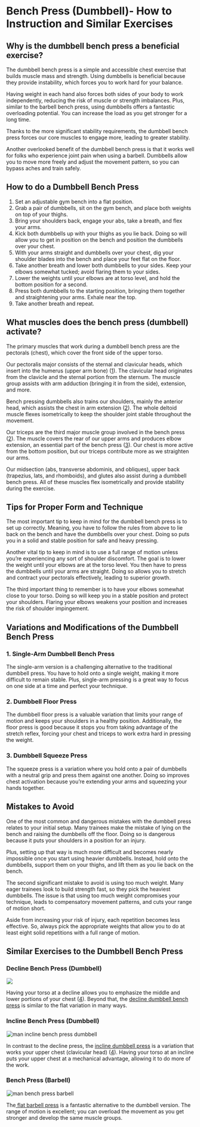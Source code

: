 # Bench Press (Dumbbell)- How to Instruction and Similar Exercises

## Why is the dumbbell bench press a beneficial exercise?

The dumbbell bench press is a simple and accessible chest exercise that builds muscle mass and strength. Using dumbbells is beneficial because they provide instability, which forces you to work hard for your balance. 

Having weight in each hand also forces both sides of your body to work independently, reducing the risk of muscle or strength imbalances. Plus, similar to the barbell bench press, using dumbbells offers a fantastic overloading potential. You can increase the load as you get stronger for a long time.

Thanks to the more significant stability requirements, the dumbbell bench press forces our core muscles to engage more, leading to greater stability.

Another overlooked benefit of the dumbbell bench press is that it works well for folks who experience joint pain when using a barbell. Dumbbells allow you to move more freely and adjust the movement pattern, so you can bypass aches and train safely.

## How to do a Dumbbell Bench Press 

  1. Set an adjustable gym bench into a flat position.
  2. Grab a pair of dumbbells, sit on the gym bench, and place both weights on top of your thighs.
  3. Bring your shoulders back, engage your abs, take a breath, and flex your arms.
  4. Kick both dumbbells up with your thighs as you lie back. Doing so will allow you to get in position on the bench and position the dumbbells over your chest. 
  5. With your arms straight and dumbbells over your chest, dig your shoulder blades into the bench and place your feet flat on the floor. 
  6. Take another breath and lower both dumbbells to your sides. Keep your elbows somewhat tucked; avoid flaring them to your sides.
  7. Lower the weights until your elbows are at torso level, and hold the bottom position for a second.
  8. Press both dumbbells to the starting position, bringing them together and straightening your arms. Exhale near the top.
  9. Take another breath and repeat.

## What muscles does the bench press (dumbbell) activate?

The primary muscles that work during a dumbbell bench press are the pectorals (chest), which cover the front side of the upper torso. 

Our pectoralis major consists of the sternal and clavicular heads, which insert into the humerus (upper arm bone) ([1](https://www.physio-pedia.com/Pectoralis_major)). The clavicular head originates from the clavicle and the sternal portion from the sternum. The muscle group assists with arm adduction (bringing it in from the side), extension, and more. 

Bench pressing dumbbells also trains our shoulders, mainly the anterior head, which assists the chest in arm extension ([2](https://www.ncbi.nlm.nih.gov/pmc/articles/PMC5504579/)). The whole deltoid muscle flexes isometrically to keep the shoulder joint stable throughout the movement.

Our triceps are the third major muscle group involved in the bench press ([2](https://www.ncbi.nlm.nih.gov/pmc/articles/PMC5504579/)). The muscle covers the rear of our upper arms and produces elbow extension, an essential part of the bench press ([3](https://www.physio-pedia.com/Triceps_brachii)). Our chest is more active from the bottom position, but our triceps contribute more as we straighten our arms.

Our midsection (abs, transverse abdominis, and obliques), upper back (trapezius, lats, and rhomboids), and glutes also assist during a dumbbell bench press. All of these muscles flex isometrically and provide stability during the exercise.

## Tips for Proper Form and Technique 

The most important tip to keep in mind for the dumbbell bench press is to set up correctly. Meaning, you have to follow the rules from above to lie back on the bench and have the dumbbells over your chest. Doing so puts you in a solid and stable position for safe and heavy pressing.

Another vital tip to keep in mind is to use a full range of motion unless you’re experiencing any sort of shoulder discomfort. The goal is to lower the weight until your elbows are at the torso level. You then have to press the dumbbells until your arms are straight. Doing so allows you to stretch and contract your pectorals effectively, leading to superior growth.

The third important thing to remember is to have your elbows somewhat close to your torso. Doing so will keep you in a stable position and protect your shoulders. Flaring your elbows weakens your position and increases the risk of shoulder impingement. 

## Variations and Modifications of the Dumbbell Bench Press

### 1\. Single-Arm Dumbbell Bench Press

The single-arm version is a challenging alternative to the traditional dumbbell press. You have to hold onto a single weight, making it more difficult to remain stable. Plus, single-arm pressing is a great way to focus on one side at a time and perfect your technique.

### 2\. Dumbbell Floor Press

The dumbbell floor press is a valuable variation that limits your range of motion and keeps your shoulders in a healthy position. Additionally, the floor press is good because it stops you from taking advantage of the stretch reflex, forcing your chest and triceps to work extra hard in pressing the weight.

### 3\. Dumbbell Squeeze Press

The squeeze press is a variation where you hold onto a pair of dumbbells with a neutral grip and press them against one another. Doing so improves chest activation because you’re extending your arms and squeezing your hands together.

## Mistakes to Avoid

One of the most common and dangerous mistakes with the dumbbell press relates to your initial setup. Many trainees make the mistake of lying on the bench and raising the dumbbells off the floor. Doing so is dangerous because it puts your shoulders in a position for an injury. 

Plus, setting up that way is much more difficult and becomes nearly impossible once you start using heavier dumbbells. Instead, hold onto the dumbbells, support them on your thighs, and lift them as you lie back on the bench.

The second significant mistake to avoid is using too much weight. Many eager trainees look to build strength fast, so they pick the heaviest dumbbells. The issue is that using too much weight compromises your technique, leads to compensatory movement patterns, and cuts your range of motion short. 

Aside from increasing your risk of injury, each repetition becomes less effective. So, always pick the appropriate weights that allow you to do at least eight solid repetitions with a full range of motion.

## Similar Exercises to the Dumbbell Bench Press

### Decline Bench Press (Dumbbell)

![](data:image/gif;base64,R0lGODlhAQABAAAAACH5BAEKAAEALAAAAAABAAEAAAICTAEAOw==)![](https://www.hevyapp.com/wp-content/uploads/03011201-Dumbbell-Decline-Bench-Press_Chest.jpg)

Having your torso at a decline allows you to emphasize the middle and lower portions of your chest ([4](https://www.ncbi.nlm.nih.gov/pmc/articles/PMC5504579/)). Beyond that, the [decline dumbbell bench press](https://www.hevyapp.com/exercises/how-to-decline-bench-press-dumbbell/) is similar to the flat variation in many ways.

### Incline Bench Press (Dumbbell)

![man incline bench press dumbbell](data:image/gif;base64,R0lGODlhAQABAAAAACH5BAEKAAEALAAAAAABAAEAAAICTAEAOw==)![man incline bench press dumbbell](https://www.hevyapp.com/wp-content/uploads/DSC03426-edited-1-1024x576.jpg)

In contrast to the decline press, the [incline dumbbell press](https://www.hevyapp.com/exercises/how-to-incline-bench-press-dumbbell/) is a variation that works your upper chest (clavicular head) ([4](https://www.ncbi.nlm.nih.gov/pmc/articles/PMC5504579/)). Having your torso at an incline puts your upper chest at a mechanical advantage, allowing it to do more of the work.

### Bench Press (Barbell)

![man bench press barbell](data:image/gif;base64,R0lGODlhAQABAAAAACH5BAEKAAEALAAAAAABAAEAAAICTAEAOw==)![man bench press barbell](https://www.hevyapp.com/wp-content/uploads/DSC04184-1024x683.jpg)

The[ flat barbell press](https://www.hevyapp.com/exercises/how-to-bench-press-barbell/) is a fantastic alternative to the dumbbell version. The range of motion is excellent; you can overload the movement as you get stronger and develop the same muscle groups.